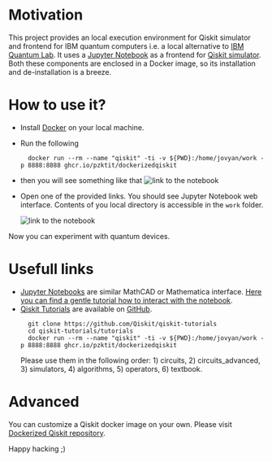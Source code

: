 # Motivation

This project provides an local execution environment for Qiskit simulator and frontend for IBM quantum computers i.e. a local alternative to 
[IBM Quantum Lab](https://quantum-computing.ibm.com/).
It uses a [Jupyter Notebook](https://jupyter.org/) as a frontend for [Qiskit simulator](https://qiskit.org/). Both these components are enclosed in a Docker image,
so its installation and de-installation is a breeze.

# How to use it?

* Install [Docker](https://www.docker.com/) on your local machine.
* Run the following
  ```
	docker run --rm --name "qiskit" -ti -v ${PWD}:/home/jovyan/work -p 8888:8888 ghcr.io/pzktit/dockerizedqiskit
	```
* then you will see something like that
  ![link to the notebook](link.png "a link")
* Open one of the provided links. You should see Jupyter Notebook web interface. Contents of you local directory is accessible in the ``work`` folder.
  
  ![link to the notebook](notebook.png "a notebook")
  
Now you can experiment with quantum devices. 

# Usefull links

* [Jupyter Notebooks](https://jupyter.org/) are similar MathCAD or Mathematica interface. [Here you can find a gentle tutorial how to interact with the notebook](https://jupyter-notebook.readthedocs.io/en/latest/).
* [Qiskit Tutorials](https://github.com/Qiskit/qiskit-tutorials) are available on [GitHub](https://github.com/).
  ```
	git clone https://github.com/Qiskit/qiskit-tutorials
	cd qiskit-tutorials/tutorials
	docker run --rm --name "qiskit" -ti -v ${PWD}:/home/jovyan/work -p 8888:8888 ghcr.io/pzktit/dockerizedqiskit
	``` 
	Please use them in the following order: 1) circuits,  2) circuits_advanced,  3) simulators,  4) algorithms,  5) operators,  6) textbook.

# Advanced

You can customize a Qiskit docker image on your own. Please visit [Dockerized Qiskit repository](https://github.com/pzktit/DockerizedQiskit).

Happy hacking ;)


